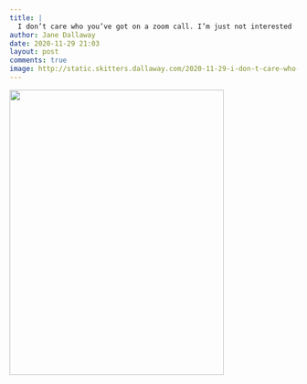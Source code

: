 ```yaml
---
title: |
  I don’t care who you’ve got on a zoom call. I’m just not interested
author: Jane Dallaway
date: 2020-11-29 21:03
layout: post
comments: true
image: http://static.skitters.dallaway.com/2020-11-29-i-don-t-care-who-you-ve-got-on-a-zoom-call--i-m-just-not-interested-thumb-1-IMG_4764.jpeg
---
```


<div>
        <a href="http://static.skitters.dallaway.com/2020-11-29-i-don-t-care-who-you-ve-got-on-a-zoom-call--i-m-just-not-interested-fullsize-1-IMG_4764.jpeg">
          <img src="http://static.skitters.dallaway.com/2020-11-29-i-don-t-care-who-you-ve-got-on-a-zoom-call--i-m-just-not-interested-thumb-1-IMG_4764.jpeg" width="375" height="500"/>
        </a>
      </div>

